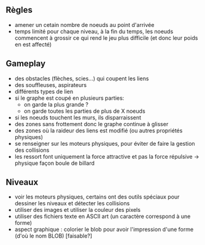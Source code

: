 Règles
------
* amener un cetain nombre de noeuds au point d'arrivée
* temps limité pour chaque niveau, à la fin du temps, les noeuds commencent à grossir ce qui rend le jeu plus difficile (et donc leur poids en est affecté)

Gameplay
--------
* des obstacles (flèches, scies...) qui coupent les liens
* des souffleuses, aspirateurs
* différents types de lien
* si le graphe est coupé en plusieurs parties:
    * on garde la plus grande ?
    * on garde toutes les parties de plus de X noeuds
* si les noeuds touchent les murs, ils disparraissent
* des zones sans frottement donc le graphe continue à glisser
* des zones où la raideur des liens est modifié (ou autres propriétés physiques)
* se renseigner sur les moteurs physiques, pour éviter de faire la gestion des collisions
* les ressort font uniquement la force attractive et pas la force répulsive -> physique façon boule de billard

Niveaux
-------
* voir les moteurs physiques, certains ont des outils spéciaux pour dessiner les niveaux et détecter les collisions
* utiliser des images et utiliser la couleur des pixels
* utiliser des fichiers texte en ASCII art (un caractère correspond à une forme)
* aspect graphique : colorier le blob pour avoir l'impression d'une forme (d'où le nom BLOB) [faisable?]

